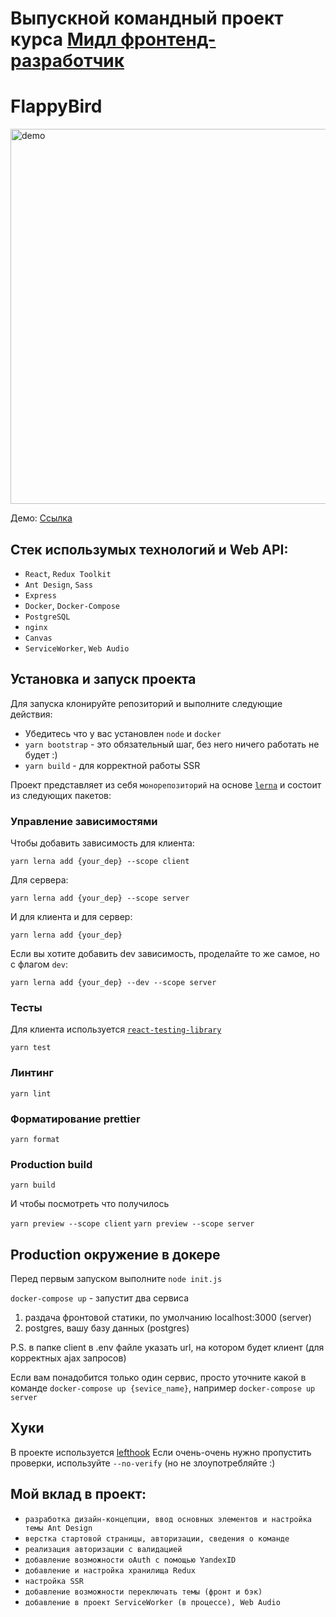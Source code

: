 # Выпускной командный проект курса [Мидл фронтенд-разработчик](https://practicum.yandex.ru/middle-frontend/)

# FlappyBird
<img src="https://user-images.githubusercontent.com/70837634/220103879-04805743-45f0-4e50-959e-9da15aba4b4b.png" alt="demo" style="width: 600px;"/>  

Демо: [Ссылка](https://pachka-i-tochka.ya-praktikum.tech)

## Стек использумых технологий и Web API:
- `React`, `Redux Toolkit`
- `Ant Design`, `Sass`
- `Express`
- `Docker`, `Docker-Compose` 
- `PostgreSQL` 
- `nginx`
- `Canvas`
- `ServiceWorker`, `Web Audio`

## Установка и запуск проекта

Для запуска клонируйте репозиторий и выполните следующие действия:

- Убедитесь что у вас установлен `node` и `docker`
- `yarn bootstrap` - это обязательный шаг, без него ничего работать не будет :)
- `yarn build` - для корректной работы SSR

Проект представляет из себя `монорепозиторий` на основе [`lerna`](https://github.com/lerna/lerna) и состоит из следующих пакетов:

### Управление зависимостями

Чтобы добавить зависимость для клиента:
```shell
yarn lerna add {your_dep} --scope client
```

Для сервера:
```shell
yarn lerna add {your_dep} --scope server
```

И для клиента и для сервер:
```shell
yarn lerna add {your_dep}
```

Если вы хотите добавить dev зависимость, проделайте то же самое, но с флагом `dev`:
```shell
yarn lerna add {your_dep} --dev --scope server
```

### Тесты

Для клиента используется [`react-testing-library`](https://testing-library.com/docs/react-testing-library/intro/)

`yarn test`

### Линтинг

`yarn lint`

### Форматирование prettier

`yarn format`

### Production build

`yarn build`

И чтобы посмотреть что получилось

`yarn preview --scope client`
`yarn preview --scope server`

## Production окружение в докере

Перед первым запуском выполните `node init.js`

`docker-compose up` - запустит два сервиса

1. раздача фронтовой статики, по умолчанию localhost:3000 (server)
2. postgres, вашу базу данных (postgres)

P.S. в папке client в .env файле указать url, на котором будет клиент (для корректных ajax запросов)

Если вам понадобится только один сервис, просто уточните какой в команде
`docker-compose up {sevice_name}`, например `docker-compose up server`

## Хуки

В проекте используется [lefthook](https://github.com/evilmartians/lefthook)
Если очень-очень нужно пропустить проверки, используйте `--no-verify` (но не злоупотребляйте :)

## Мой вклад в проект:
- `разработка дизайн-концепции, ввод основных элементов и настройка темы Ant Design`
- `верстка стартовой страницы, авторизации, сведения о команде`
- `реализация авторизации с валидацией`
- `добавление возможности oAuth с помощью YandexID`
- `добавление и настройка хранилища Redux`
- `настройка SSR`
- `добавление возможности переключать темы (фронт и бэк)` 
- `добавление в проект ServiceWorker (в процессе), Web Audio`                                  
